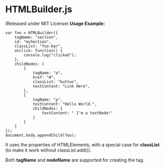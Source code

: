 HTMLBuilder.js
==============
(Released under MIT License) **Usage Example:**

	var foo = HTMLBuilder({
		tagName: "section",
		id: "mySection",
		classList: "foo-bar",
		onclick: function() {
			console.log("clicked");
		},
		childNodes: [
			{
				tagName: "a",
				href: "#",
				classList: "button",
				textContent: "Link Here",
			},
			{
				tagName: "p",
				textContent: "Hello World.",
				childNodes: {
					textContent: " I'm a textNode!"
				}
			}
		]
	});
	document.body.appendChild(foo);

It uses the properties of HTMLElements, with a special case for **classList** (to make it work without classList.add()). 

Both **tagName** and **nodeName** are supported for creating the tag.
